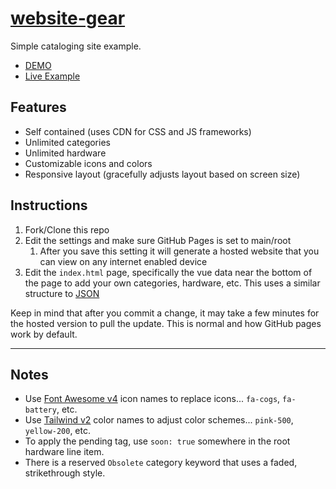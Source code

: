 # [website-gear](https://craigerskine.github.io/website-gear/)
Simple cataloging site example.

* [DEMO](https://craigerskine.github.io/website-gear/)
* [Live Example](https://qrayg.com/rig/)

## Features

* Self contained (uses CDN for CSS and JS frameworks)
* Unlimited categories
* Unlimited hardware
* Customizable icons and colors
* Responsive layout (gracefully adjusts layout based on screen size)

## Instructions

1. Fork/Clone this repo
2. Edit the settings and make sure GitHub Pages is set to main/root 
    1. After you save this setting it will generate a hosted website that you can view on any internet enabled device
3. Edit the `index.html` page, specifically the vue data near the bottom of the page to add your own categories, hardware, etc. This uses a similar structure to [JSON](https://www.w3schools.com/js/js_json.asp)

Keep in mind that after you commit a change, it may take a few minutes for the hosted version to pull the update. This is normal and how GitHub pages work by default.

----

## Notes

* Use [Font Awesome v4](https://fontawesome.com/v4.7.0/icons/) icon names to replace icons... `fa-cogs`, `fa-battery`, etc.
* Use [Tailwind v2](https://tailwindcss.com/docs/customizing-colors) color names to adjust color schemes... `pink-500`, `yellow-200`, etc.
* To apply the pending tag, use `soon: true` somewhere in the root hardware line item.
* There is a reserved `Obsolete` category keyword that uses a faded, strikethrough style.
